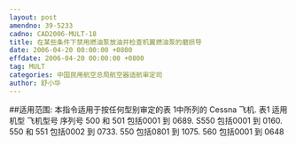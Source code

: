 ```yaml
---
layout: post
amendno: 39-5233
cadno: CAD2006-MULT-18
title: 在某些条件下禁用燃油泵放油并检查机翼燃油泵的磨损导
date: 2006-04-20 00:00:00 +0800
effdate: 2006-04-20 00:00:00 +0800
tag: MULT
categories: 中国民用航空总局航空器适航审定司
author: 舒小华
---
```


##适用范围:
本指令适用于按任何型别审定的表 1中所列的 Cessna 飞机.
表1 适用机型
飞机型号 序列号
500 和 501  包括0001 到 0689.
S550  包括0001 到 0160.
550 和 551  包括0002 到 0733.
550  包括0801 到 1075.
560  包括0001 到 0648


